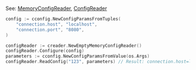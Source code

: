 
See: [MemoryConfigReader](../../../toolkit_api/golang/components/config/memory_config_reader/), [ConfigReader](../../../toolkit_api/golang/components/config/config_reader/)

```go
config := cconfig.NewConfigParamsFromTuples(
	"connection.host", "localhost",
	"connection.port", "8080",
)

configReader := creader.NewEmptyMemoryConfigReader()
configReader.Configure(config)
parameters := cconfig.NewConfigParamsFromValue(os.Args)
configReader.ReadConfig("123", parameters) // Result: connection.host=localhost;connection.port=8080

```
